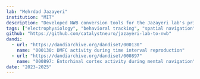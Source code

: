 ```yaml
---
lab: "Mehrdad Jazayeri"
institution: "MIT"
description: "Developed NWB conversion tools for the Jazayeri lab's primate neurophysiology datasets studying cognitive timing and mental navigation. The conversion pipeline handles complex neural recordings from multiple brain regions including dorsomedial frontal cortex and entorhinal cortex during sophisticated behavioral tasks."
tags: ["electrophysiology", "behavioral tracking", "spatial navigation"]
github: "https://github.com/catalystneuro/jazayeri-lab-to-nwb"
dandi:
  - url: "https://dandiarchive.org/dandiset/000130"
    name: "000130: DMFC activity during time interval reproduction"
  - url: "https://dandiarchive.org/dandiset/000897"
    name: "000897: Entorhinal cortex activity during mental navigation"
date: "2023-2025"
---
```

